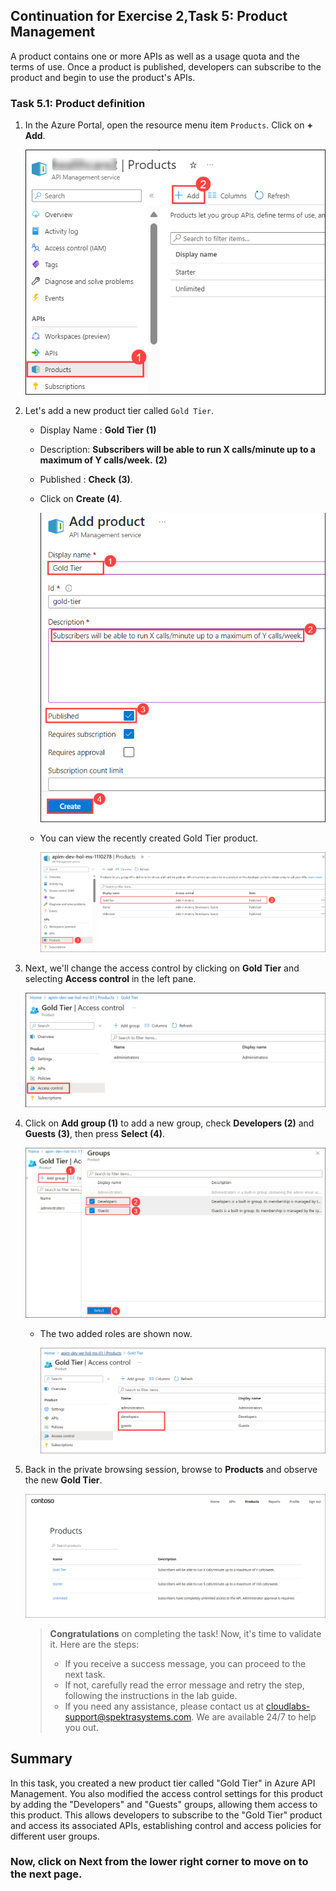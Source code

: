 ## Continuation for Exercise 2,Task 5: Product Management

A product contains one or more APIs as well as a usage quota and the terms of use. Once a product is published, developers can subscribe to the product and begin to use the product's APIs.

### Task 5.1: Product definition

1. In the Azure Portal, open the resource menu item `Products`. Click on **+ Add**.

   ![APIM Products](media3/products1.png)

1. Let's add a new product tier called `Gold Tier`.

   - Display Name : **Gold Tier** **(1)**
   - Description: **Subscribers will be able to run X calls/minute up to a maximum of Y calls/week.** **(2)**
   - Published : **Check** **(3)**.
   - Click on **Create** **(4)**.

     ![APIM Add Product](media3/add-product.png)

   - You can view the recently created Gold Tier product.

     ![APIM Add Product](media3/P5-T5.1-S3.png)

1. Next, we'll change the access control by clicking on **Gold Tier** and selecting **Access control** in the left pane.

   ![APIM Add Product Access](media3/04.png)

1. Click on **Add group (1)** to add a new group, check **Developers (2)** and **Guests (3)**, then press **Select (4)**.

   ![APIM Add Product Access](media3/P5-T5.1-addgrp.png)

   - The two added roles are shown now.

     ![APIM Developer Portal Added Product](media3/05.png)

1. Back in the private browsing session, browse to **Products** and observe the new **Gold Tier**.

   ![APIM Developer Portal Added Product](media3/06.png)

   > **Congratulations** on completing the task! Now, it's time to validate it. Here are the steps:
   > - If you receive a success message, you can proceed to the next task.
   > - If not, carefully read the error message and retry the step, following the instructions in the lab guide. 
   > - If you need any assistance, please contact us at cloudlabs-support@spektrasystems.com. We are available 24/7 to help you out.
   
      <validation step="2e2d1834-0062-4f20-a48f-f8dced076551" />

## Summary

In this task, you created a new product tier called "Gold Tier" in Azure API Management. You also modified the access control settings for this product by adding the "Developers" and "Guests" groups, allowing them access to this product. This allows developers to subscribe to the "Gold Tier" product and access its associated APIs, establishing control and access policies for different user groups.

### Now, click on Next from the lower right corner to move on to the next page.

